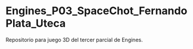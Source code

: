 # Engines_P03_SpaceChot_FernandoPlata_Uteca
Repositorio para juego 3D del tercer parcial de Engines.
